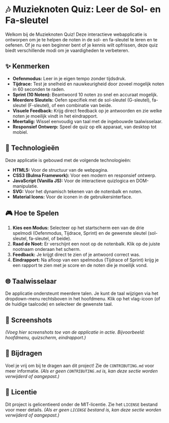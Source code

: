 # 🎶 Muzieknoten Quiz: Leer de Sol- en Fa-sleutel

Welkom bij de Muzieknoten Quiz! Deze interactieve webapplicatie is ontworpen om je te helpen de noten in de sol- en fa-sleutel te leren en te oefenen. Of je nu een beginner bent of je kennis wilt opfrissen, deze quiz biedt verschillende modi om je vaardigheden te verbeteren.

## ✨ Kenmerken

*   **Oefenmodus:** Leer in je eigen tempo zonder tijdsdruk.
*   **Tijdrace:** Test je snelheid en nauwkeurigheid door zoveel mogelijk noten in 60 seconden te raden.
*   **Sprint (10 Noten):** Beantwoord 10 noten zo snel en accuraat mogelijk.
*   **Meerdere Sleutels:** Oefen specifiek met de sol-sleutel (G-sleutel), fa-sleutel (F-sleutel), of een combinatie van beide.
*   **Visuele Feedback:** Krijg direct feedback op je antwoorden en zie welke noten je moeilijk vindt in het eindrapport.
*   **Meertalig:** Wissel eenvoudig van taal met de ingebouwde taalwisselaar.
*   **Responsief Ontwerp:** Speel de quiz op elk apparaat, van desktop tot mobiel.

## 🚀 Technologieën

Deze applicatie is gebouwd met de volgende technologieën:

*   **HTML5:** Voor de structuur van de webpagina.
*   **CSS3 (Bulma Framework):** Voor een modern en responsief ontwerp.
*   **JavaScript (Vanilla JS):** Voor de interactieve quizlogica en DOM-manipulatie.
*   **SVG:** Voor het dynamisch tekenen van de notenbalk en noten.
*   **Material Icons:** Voor de iconen in de gebruikersinterface.

## 🎮 Hoe te Spelen

1.  **Kies een Modus:** Selecteer op het startscherm een van de drie spelmodi (Oefenmodus, Tijdrace, Sprint) en de gewenste sleutel (sol-sleutel, fa-sleutel, of beide).
2.  **Raad de Noot:** Er verschijnt een noot op de notenbalk. Klik op de juiste nootnaam onderaan het scherm.
3.  **Feedback:** Je krijgt direct te zien of je antwoord correct was.
4.  **Eindrapport:** Na afloop van een spelmodus (Tijdrace of Sprint) krijg je een rapport te zien met je score en de noten die je moeilijk vond.

## 🌐 Taalwisselaar

De applicatie ondersteunt meerdere talen. Je kunt de taal wijzigen via het dropdown-menu rechtsboven in het hoofdmenu. Klik op het vlag-icoon (of de huidige taalcode) en selecteer de gewenste taal.

## 📸 Screenshots

*(Voeg hier screenshots toe van de applicatie in actie. Bijvoorbeeld: hoofdmenu, quizscherm, eindrapport.)*

## 🤝 Bijdragen

Voel je vrij om bij te dragen aan dit project! Zie de `CONTRIBUTING.md` voor meer informatie. *(Als er geen `CONTRIBUTING.md` is, kan deze sectie worden verwijderd of aangepast.)*

## 📄 Licentie

Dit project is gelicentieerd onder de MIT-licentie. Zie het `LICENSE` bestand voor meer details. *(Als er geen `LICENSE` bestand is, kan deze sectie worden verwijderd of aangepast.)*